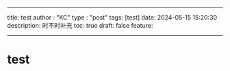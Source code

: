 
---

title: test
author : "KC"
type : "post"
tags: [test]
date: 2024-05-15 15:20:30
description: 时不时补充
toc: true
draft: false
feature: 

---
# test